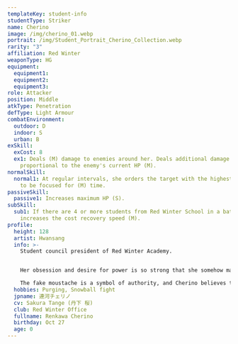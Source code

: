 ```yaml
---
templateKey: student-info
studentType: Striker
name: Cherino
image: /img/cherino_01.webp
portrait: /img/Student_Portrait_Cherino_Collection.webp
rarity: "3"
affiliation: Red Winter
weaponType: HG
equipment:
  equipment1:
  equipment2:
  equipment3: 
role: Attacker
position: Middle
atkType: Penetration
defType: Light Armour
combatEnvironment:
  outdoor: D
  indoor: S
  urban: B
exSkill:
  exCost: 8
  ex1: Deals (M) damage to enemies around her. Deals additional damage
    proportional to the enemy's current HP (M).
normalSkill:
  normal1: At regular intervals, she orders the target with the highest attack
    to be focused for (M) time.
passiveSkill:
  passive1: Increases maximum HP (S).
subSkill:
  sub1: If there are 4 or more students from Red Winter School in a battle, she
    increases the cost recovery speed (M).
profile:
  height: 128
  artist: Hwansang
  info: >-
    Student council president of Red Winter Academy.


    Her obsession and desire for power is so strong that she somehow manages to return to the position of student council president, even though she is disqualified by the revolution every week.

    The fake moustache is a symbol of authority, and Cherino believes that authority comes from the moustache.
  hobbies: Purging, Snowball fight
  jpname: 連河チェリノ
  cv: Sakura Tange (丹下 桜)
  club: Red Winter Office
  fullname: Renkawa Cherino
  birthday: Oct 27
  age: 0
---
```

